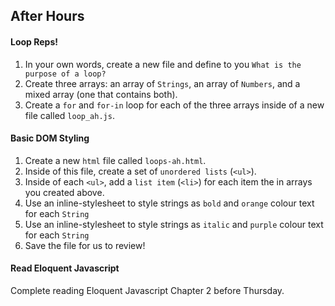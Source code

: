 ## After Hours

#### Loop Reps!

1. In your own words, create a new file and define to you `What is the purpose of a loop?`
2. Create three arrays: an array of `Strings`, an array of `Numbers`, and a mixed array (one that contains both).
3. Create a `for` and `for-in` loop for each of the three arrays inside of a new file called `loop_ah.js`.

#### Basic DOM Styling

1. Create a new `html` file called `loops-ah.html`.
2. Inside of this file, create a set of `unordered lists` (`<ul>`).
3. Inside of each `<ul>`, add a `list item` (`<li>`) for each item the in arrays you created above.
4. Use an inline-stylesheet to style strings as `bold` and `orange` colour text for each `String`
5. Use an inline-stylesheet to style strings as `italic` and `purple` colour text for each `String`
6. Save the file for us to review!

#### Read Eloquent Javascript

Complete reading Eloquent Javascript Chapter 2 before Thursday.
